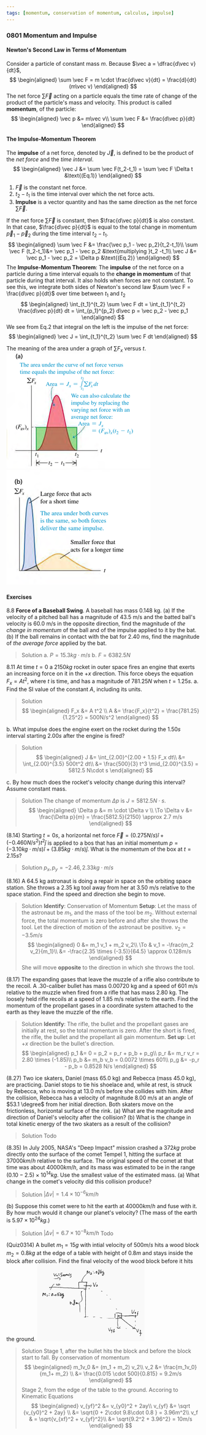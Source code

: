 ```yaml
---
tags: [momentum, conservation of momentum, calculus, impulse]
---
```


### 0801 Momentum and Impulse

#### Newton's Second Law in Terms of Momentum
Consider a particle of constant mass $m$. Because $\vec a = \dfrac{d\vec v}{dt}$,
$$
\begin{aligned}
\sum \vec F = m \cdot \frac{d\vec v}{dt} = \frac{d}{dt}(m\vec v)
\end{aligned}
$$
The net force $\sum \vec F$ acting on a particle equals the time rate of change of the product of the particle's mass and velocity. This product is called **momentum**, of the particle:
$$
\begin{aligned}
\vec p &= m\vec v\\
\sum \vec F &= \frac{d\vec p}{dt}
\end{aligned}
$$

#### The Impulse-Momentum Theorem
The **impulse** of a net force, denoted by $\vec J$, is defined to be the product of the _net force_ and the _time interval_.
$$
\begin{aligned}
\vec J &= \sum \vec F(t_2-t_1) = \sum \vec F \Delta t &\text{(Eq.1)}
\end{aligned}
$$
1. $\vec F$ is the constant net force.
2. $t_2-t_1$ is the time interval over which the net force acts.
3. **Impulse** is a vector quantity and has the same direction as the net force $\sum \vec F$.

If the net force $\sum \vec F$ is constant, then $\frac{d\vec p}{dt}$ is also constant. In that case, $\frac{d\vec p}{dt}$ is equal to the total change in momentum $\vec p_1 - \vec p_2$ during the time interval $t_2-t_1$.
$$
\begin{aligned}
\sum \vec F &= \frac{\vec p_1 - \vec p_2}{t_2-t_1}\\
\sum \vec F (t_2-t_1)&= \vec p_1 - \vec p_2 &\text{multiplying }t_2 -t_1\\
\vec J &= \vec p_1 - \vec p_2 = \Delta p &\text{(Eq.2)}
\end{aligned}
$$
The **Impulse-Momentum Theorem**: The **impulse** of the net force on a particle during a time interval equals to the **change in momentum** of that particle during that interval.
It also holds when forces are not constant. To see this, we integrate both sides of Newton's second law $\sum \vec F = \frac{d\vec p}{dt}$ over time between $t_1$ and $t_2$
$$
\begin{aligned}
\int_{t_1}^{t_2} \sum \vec F dt = \int_{t_1}^{t_2} \frac{d\vec p}{dt} dt = \int_{p_1}^{p_2} d\vec p = \vec p_2 - \vec p_1
\end{aligned}
$$
We see from Eq.2 that integral on the left is the impulse of the net force:
$$
\begin{aligned}
\vec J = \int_{t_1}^{t_2} \sum \vec F dt
\end{aligned}
$$

The meaning of the area under a graph of $\sum F_x$ versus $t$.
![Graph a](../assets/impulse_a.PNG) ![Graph b](../assets/impulse_b.PNG)

#### Exercises
8.8 **Force of a Baseball Swing**. A baseball has mass 0.148 kg.
(a) If the velocity of a pitched ball has a magnitude of 43.5 m/s and the batted ball's velocity is 60.0 m/s in the opposite direction, find the magnitude of *the change in momentum* of the ball and of the impulse applied to it by the bat.
(b) If the ball remains in contact with the bat for 2.40 ms, find the magnitude of _the average force_ applied by the bat.
>Solution
a. $P = 15.3 kg\cdot m/s$
b. $F = 6382.5N$

8.11 At time $t = 0$ a $2150 kg$ rocket in outer space fires an engine that exerts an increasing force on it in the $+x$ direction. This force obeys the equation $F_x = At^2$, where $t$ is time, and has a magnitude of $781.25 N$ when $t = 1.25 s$.
a. Find the SI value of the constant $A$, including its units.
>Solution
$$
\begin{aligned}
F_x &= A t^2 \\
A &= \frac{F_x}{t^2} = \frac{781.25}{1.25^2} = 500N/s^2
\end{aligned}
$$

b. What impulse does the engine exert on the rocket during the $1.50 s$ interval starting $2.00 s$ after the engine is fired?
>Solution
$$
\begin{aligned}
J &= \int_{2.00}^{2.00 + 1.5} F_x dt\\
&= \int_{2.00}^{3.5} 500t^2 dt\\
&= \frac{500}{3} t^3 \mid_{2.00}^{3.5} = 5812.5 N\cdot s
\end{aligned}
$$

c. By how much does the rocket's velocity change during this interval? Assume constant mass.
>Solution
The change of momentum $\Delta p$ is $J = 5812.5N\cdot s$.
$$
\begin{aligned}
\Delta p &= m \cdot \Delta v \\
\To \Delta v &= \frac{\Delta p}{m} = \frac{5812.5}{2150} \approx 2.7 m/s
\end{aligned}
$$

(8.14) Starting $t=0s$, a horizontal net force $\vec F = (0.275 N/s) \hat i + (-0.460N/s^2)t^2 \hat j$ is applied to a bos that has an initial momentum $p=(-3.10kg \cdot m/s)\hat i + (3.85kg \cdot m/s)\hat j$. What is the momentum of the box at $t = 2.15 s$?
>Solution
$p_x,p_y = -2.46, 2.33 kg \cdot m/s$

(8.16) A 64.5 kg astronaut is doing a repair in space on the orbiting space station. She throws a 2.35 kg tool away from her at 3.50 m/s relative to the space station. Find the speed and direction she begin to move.
>Solution
**Identify**: Conservation of Momentum
**Setup**: Let the mass of the astronaut be $m_1$, and the mass of the tool be $m_2$. Without external force, the total momentum is zero before and after she throws the tool. Let the direction of motion of the astronaut be positive. $v_2=-3.5m/s$
$$
\begin{aligned}
0 &= m_1 v_1 + m_2 v_2\\
\To & v_1 = -\frac{m_2 v_2}{m_1}\\
&= -\frac{2.35 \times (-3.5)}{64.5} \approx 0.128m/s
\end{aligned}
$$
She will move **opposite** to the direction in which she throws the tool.

(8.17) The expanding gases that leave the muzzle of a rifle also contribute to the recoil. A $.30$-caliber bullet has mass 0.00720 kg and a speed of 601 m/s relative to the muzzle when fired from a rifle that has mass 2.80 kg. The loosely held rifle recoils at a speed of 1.85 m/s relative to the earth. Find the momentum of the propellant gases in a coordinate system attached to the earth as they leave the muzzle of the rifle.
>Solution
**Identify**: The rifle, the bullet and the propellant gases are initially at rest, so the total momentum is zero. After the short is fired, the rifle, the bullet and the propellant all gain momentum.
**Set up**: Let $+x$ direction be the bullet's direction.
$$
\begin{aligned}
p_1 &= 0 = p_2 = p_r + p_b + p_g\\
p_r &= m_r v_r = 2.80 \times (-1.85)\\
p_b &= m_b v_b = 0.0072 \times 601\\
p_g &= -p_r - p_b = 0.8528 N/s
\end{aligned}
$$

(8.27) Two ice skaters, Daniel (mass 65.0 kg) and Rebecca (mass 45.0 kg), are practicing. Daniel stops to tie his shoelace and, while at rest, is struck by Rebecca, who is moving at 13.0 m/s before she collides with him. After the collision, Rebecca has a velocity of magnitude 8.00 m/s at an angle of $53.1 \degree$ from her initial direction. Both skaters move on the frictionless, horizontal surface of the rink.
(a) What are the magnitude and direction of Daniel's velocity after the collision?
(b) What is the change in total kinetic energy of the two skaters as a result of the collision?
>Solution
Todo

(8.35) In July 2005, NASA's "Deep Impact" mission crashed a $372 kg$ probe directly onto the surface of the comet Tempel 1, hitting the surface at $37000 km/h$ relative to the surface. The original speed of the comet at that time was about $40000 km/h$, and its mass was estimated to be in the range $(0.10-2.5) \times 10^{14}kg$. Use the smallest value of the estimated mass.
(a) What change in the comet's velocity did this collision produce?
>Solution
$|\Delta v| = 1.4 \times 10^{-6} km/h$

(b) Suppose this comet were to hit the earth at $40000 km/h$ and fuse with it. By how much would it change our planet's velocity? (The mass of the earth is $5.97 \times 10^{24} kg$.)
>Solution
$|\Delta v| = 6.7\times 10^{-8} km/h$
Todo

(Quiz0314) A bullet $m_1 = 15g$ with intial velocity of $500m/s$ hits a wood block $m_2 = 0.8kg$ at the edge of a table with height of $0.8m$ and stays inside the block after collision. Find the final velocity of the wood block before it hits the ground.
![Graph](../assets/quiz0314_bullet_block.PNG)
>Solution
Stage 1, after the bullet hits the block and before the block start to fall. By conservation of momentum
$$
\begin{aligned}
m_1v_0 &= (m_1 + m_2) v_2\\
v_2 &= \frac{m_1v_0}{m_1+ m_2} \\
&= \frac{0.015 \cdot 500}{0.815} = 9.2m/s
\end{aligned}
$$
Stage 2, from the edge of the table to the ground. Accoring to Kinematic Equations
$$
\begin{aligned}
v_{yf}^2 &= v_{y0}^2 + 2ay\\
v_{yf} &= \sqrt {v_{y0}^2 + 2ay} \\
&= \sqrt{0 + 2\cdot 9.8\cdot 0.8 } = 3.96m^2\\
v_f & = \sqrt{v_{xf}^2 + v_{yf}^2}\\
&= \sqrt{9.2^2 + 3.96^2} = 10m/s
\end{aligned}
$$
